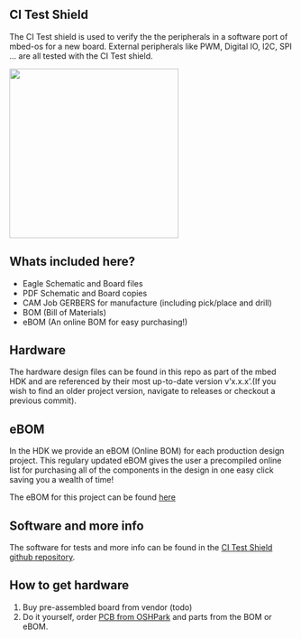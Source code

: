 ## CI Test Shield

The CI Test shield is used to verify the the peripherals in a software port of mbed-os for a new board. External peripherals like PWM, Digital IO, I2C, SPI ... are all tested with the CI Test shield.

<img src="https://644db4de3505c40a0444-327723bce298e3ff5813fb42baeefbaa.ssl.cf1.rackcdn.com/c332b31cdc7a61761093714af6897431.png" width="300" height="300" />

## Whats included here?

* Eagle Schematic and Board files
* PDF Schematic and Board copies
* CAM Job GERBERS for manufacture (including pick/place and drill)
* BOM (Bill of Materials)
* eBOM (An online BOM for easy purchasing!)

## Hardware

The hardware design files can be found in this repo as part of the mbed HDK and are referenced by their most up-to-date version v’x.x.x’.(If you wish to find an older project version, navigate to releases or checkout a previous commit).

## eBOM

In the HDK we provide an eBOM (Online BOM) for each production design project. This regulary updated eBOM gives the user a precompiled online list for purchasing all of the components in the design in one easy click saving you a wealth of time!

The eBOM for this project can be found [here](https://octopart.com/bom-tool/ZgvU783O)

## Software and more info

The software for tests and more info can be found in the [CI Test Shield github repository](http://www.github.com/armmbed/ci-test-shield). 

## How to get hardware

1. Buy pre-assembled board from vendor (todo)
2. Do it yourself, order [PCB from OSHPark](https://oshpark.com/shared_projects/aOdUcwq7) and parts from the BOM or eBOM.








